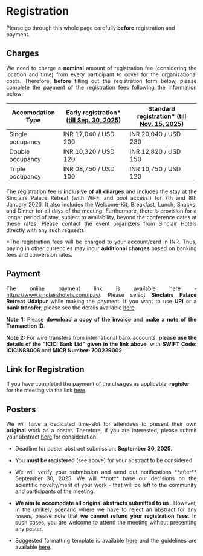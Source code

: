 # Registration

Please go through this whole page carefully **before** registration and payment. 


## Charges

<p align="justify">We need to charge a <b>nominal</b> amount of registration fee (considering the location and time) from every participant to cover for the organizational costs. 
Therefore, <b>before</b> filling out the registration form below, please complete the payment of the registration fees following the information below:</p>

| Accomodation Type | Early registration* (<ins>till Sep. 30, 2025</ins>) | Standard registration* (<ins>till Nov. 15, 2025</ins>) |
| --------- | ----------------------- | --------------------- |
| Single occupancy | INR 17,040 / USD 200 | INR 20,040 / USD 230 |
| Double occupancy | INR 10,320 / USD 120 | INR 12,820 / USD 150 |
| Triple occupancy | INR 08,750 / USD 100 | INR 10,750 / USD 120 |

<p align="justify">
The registration fee is <b>inclusive of all charges</b> and includes the stay at the Sinclairs Palace Retreat (with Wi-Fi and pool access!) for 7th and 8th January 2026. It also includes the Welcome-Kit, Breakfast, Lunch, Snacks, and Dinner for all days of the meeting. Furthermore, there is provision for a longer period of stay, subject to availability, beyond the conference dates at these rates. Please contact the event organizers from Sinclair Hotels directly with any such requests.</p>

<p align="justify">
*The registration fees will be charged to your account/card in INR. Thus, paying in other currencies may incur <b>additional charges</b> based on banking fees and conversion rates.</p>

## Payment





<p align="justify">The online payment link is available here - <a href="https://www.sinclairshotels.com/ipay/">https://www.sinclairshotels.com/ipay/</a>. Please select <b>Sinclairs Palace Retreat Udaipur</b> while making the payment. If you want to use <b>UPI</b> or a <b>bank transfer</b>, please see the details available <a href="https://drive.google.com/file/d/1pEAguK1RtBRHBW_oRR0ENx2Hnp1t8BQS/view?usp=sharing">here</a>.</p>


<p align="justify"><b>Note 1: </b>Please <b>download a copy of the invoice</b> and <b>make a note of the Transaction ID</b>.</p>

<p align="justify"><b>Note 2:</b> For wire transfers from international bank accounts, <b>please use the details of the "ICICI Bank Ltd" given in the link above</b>, with <b>SWIFT Code: ICICINBB006</b> and <b>MICR Number: 700229002</b>.</p>



## Link for Registration

If you have completed the payment of the charges as applicable, <b>register</b> for the meeting via the link <a href="https://forms.gle/cwRe8krcXUXHtmAW6">here</a>.

## Posters

<p align="justify">
We will have a dedicated time-slot for attendees to present their own <b>original</b> work as a poster. Therefore, if you are interested, please submit your abstract <a href="https://forms.gle/Wy2VPg1PD9st4RkN8">here</a> for consideration.</p>



- <p align="justify">Deadline for poster abstract submission: <b>September 30, 2025</b>.</p>

- <p align="justify">You <b>must be registered</b> (see above) for your abstract to be considered.</p>

- <p align="justify">We will verify your submission and send out notifications **after** September 30, 2025. We will **not** base our decisions on the scientific novelty/merit of your work - that will be left to the community and participants of the meeting.</p> 

- <p align="justify"><b>We aim to accomodate all original abstracts submitted to us</b> . However, in the unlikely scenario where we have to reject an abstract for any issues, please note that <b>we cannot refund your registration fees</b>. In such cases, you are welcome to attend the meeting without presenting any poster.</p>

- <p align="justify">Suggested formatting template is available <a href="https://drive.google.com/file/d/1IpT1Q0632B4eXZSriJKq-jnQfbIpUGz9/view?usp=sharing">here</a> and the guidelines are available <a href="https://drive.google.com/file/d/1fFk6OEFuXgJRLDz72eacgwfzeuSJWkSo/view?usp=sharing">here</a>.







